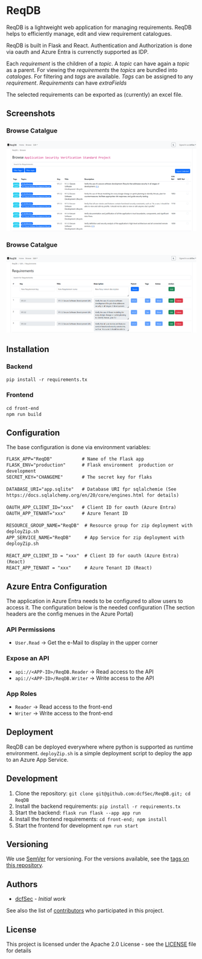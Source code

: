 # ReqDB
ReqDB is a lightweight web application for managing requirements. ReqDB helps to efficiently manage, edit and view requirement catalogues.

ReqDB is built in Flask and React. Authentication and Authorization is done via oauth and Azure Entra is currenctly supported as IDP.

Each *requirement* is the children of a *topic*. A *topic* can have again a *topic* as a parent. For viewing the *requirements* the *topics* are bundled into *cataloges*. For filtering and *tags* are available. *Tags* can be assigned to any *requirement*. *Requirements* can have *extraFields*

The selected requirements can be exported as (currently) an excel file.

## Screenshots

### Browse Catalgue

![Browse](docs/readme-screenshot-browse.png)

### Browse Catalgue

![Edit](docs/readme-screenshot-edit-requirements.png)

## Installation

###  Backend

```
pip install -r requirements.tx
```

### Frontend

```
cd front-end
npm run build
```

## Configuration

The base configuration is done  via environment variables:

```
FLASK_APP="ReqDB"           # Name of the Flask app
FLASK_ENV="production"      # Flask environment  production or development
SECRET_KEY="CHANGEME"       # The secret key for flaks

DATABASE_URI="app.sqlite"   # Database URI fpr sqlalchemie (See https://docs.sqlalchemy.org/en/20/core/engines.html for details)

OAUTH_APP_CLIENT_ID="xxx"   # Client ID for oauth (Azure Entra)
OAUTH_APP_TENANT="xxx"      # Azure Tenant ID

RESOURCE_GROUP_NAME="ReqDB"  # Resource group for zip deployment with deployZip.sh
APP_SERVICE_NAME="ReqDB"     # App Service for zip deployment with deployZip.sh

REACT_APP_CLIENT_ID = "xxx"  # Client ID for oauth (Azure Entra) (React)
REACT_APP_TENANT = "xxx"     # Azure Tenant ID (React)

```

## Azure Entra Configuration

The application in Azure Entra needs to be configured to allow users to access it. The configuration below is the needed configuration (The section headers are the config menues in the Azure Portal)

### API Permissions

* `User.Read` -> Get the e-Mail to display in the upper corner

### Expose an API

* `api://<APP-ID>/ReqDB.Reader` -> Read access to the API
* `api://<APP-ID>/ReqDB.Writer` -> Write access to the API

### App Roles

* `Reader` -> Read access to the front-end
* `Writer` -> Write access to the front-end

## Deployment

ReqDB can be deployed everywhere where python is supported as runtime environment. `deployZip.sh`  is a simple deployment script to deploy the app to an Azure App Service.

## Development

1. Clone the repository: `git clone git@github.com:dcfSec/ReqDB.git; cd ReqDB`
2. Install the backend requirements: `pip install -r requirements.tx`
3. Start the backend: `flask run flask --app app run`
4. Install the frontend requirements: `cd front-end; npm install`
5. Start the frontend for development `npm run start`

## Versioning

We use [SemVer](http://semver.org/) for versioning. For the versions available, see the [tags on this repository](https://github.com/dcfSec/ReqDB/tags). 

## Authors

 * [dcfSec](https://github.com/dcfSec) - *Initial work*

See also the list of [contributors](https://github.com/dcfSec/REqDB/contributors) who participated in this project.

## License

This project is licensed under the Apache 2.0 License - see the [LICENSE](LICENSE) file for details